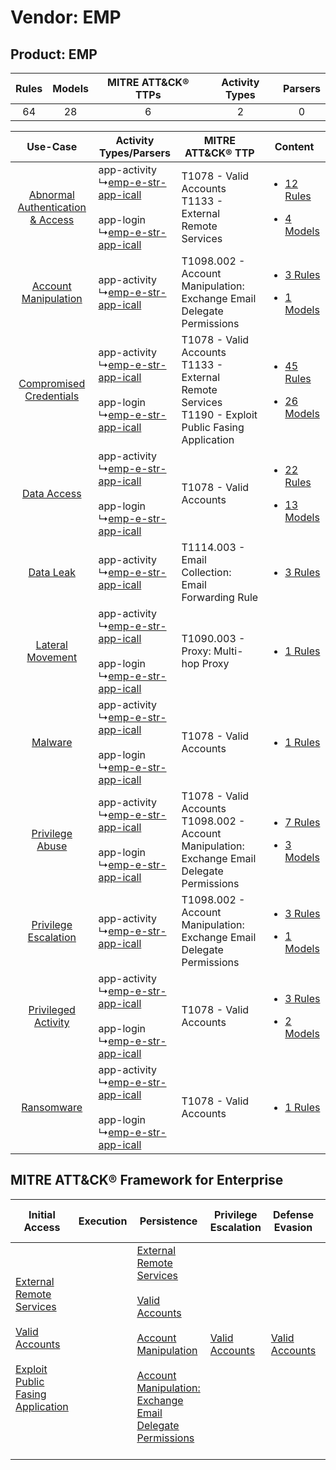 Vendor: EMP
===========
Product: EMP
------------
| Rules | Models | MITRE ATT&CK® TTPs | Activity Types | Parsers |
|:-----:|:------:|:------------------:|:--------------:|:-------:|
|  64   |   28   |         6          |       2        |    0    |

|    Use-Case    | Activity Types/Parsers    | MITRE ATT&CK® TTP    | Content    |
|:----:| ---- | ---- | ---- |
| [Abnormal Authentication & Access](../../../UseCases/uc_abnormal_authentication_&_access.md) |  app-activity<br> ↳[emp-e-str-app-icall](Ps/pC_empestrappicall.md)<br><br> app-login<br> ↳[emp-e-str-app-icall](Ps/pC_empestrappicall.md)<br> | T1078 - Valid Accounts<br>T1133 - External Remote Services<br>    | [<ul><li>12 Rules</li></ul><ul><li>4 Models</li></ul>](RM/r_m_emp_emp_Abnormal_Authentication_&_Access.md) |
|    [Account Manipulation](../../../UseCases/uc_account_manipulation.md)    |  app-activity<br> ↳[emp-e-str-app-icall](Ps/pC_empestrappicall.md)<br>    | T1098.002 - Account Manipulation: Exchange Email Delegate Permissions<br>    | [<ul><li>3 Rules</li></ul><ul><li>1 Models</li></ul>](RM/r_m_emp_emp_Account_Manipulation.md)    |
|          [Compromised Credentials](../../../UseCases/uc_compromised_credentials.md)          |  app-activity<br> ↳[emp-e-str-app-icall](Ps/pC_empestrappicall.md)<br><br> app-login<br> ↳[emp-e-str-app-icall](Ps/pC_empestrappicall.md)<br> | T1078 - Valid Accounts<br>T1133 - External Remote Services<br>T1190 - Exploit Public Fasing Application<br> | [<ul><li>45 Rules</li></ul><ul><li>26 Models</li></ul>](RM/r_m_emp_emp_Compromised_Credentials.md)         |
|    [Data Access](../../../UseCases/uc_data_access.md)    |  app-activity<br> ↳[emp-e-str-app-icall](Ps/pC_empestrappicall.md)<br><br> app-login<br> ↳[emp-e-str-app-icall](Ps/pC_empestrappicall.md)<br> | T1078 - Valid Accounts<br>    | [<ul><li>22 Rules</li></ul><ul><li>13 Models</li></ul>](RM/r_m_emp_emp_Data_Access.md)    |
|    [Data Leak](../../../UseCases/uc_data_leak.md)    |  app-activity<br> ↳[emp-e-str-app-icall](Ps/pC_empestrappicall.md)<br>    | T1114.003 - Email Collection: Email Forwarding Rule<br>    | [<ul><li>3 Rules</li></ul>](RM/r_m_emp_emp_Data_Leak.md)    |
|    [Lateral Movement](../../../UseCases/uc_lateral_movement.md)    |  app-activity<br> ↳[emp-e-str-app-icall](Ps/pC_empestrappicall.md)<br><br> app-login<br> ↳[emp-e-str-app-icall](Ps/pC_empestrappicall.md)<br> | T1090.003 - Proxy: Multi-hop Proxy<br>    | [<ul><li>1 Rules</li></ul>](RM/r_m_emp_emp_Lateral_Movement.md)    |
|    [Malware](../../../UseCases/uc_malware.md)    |  app-activity<br> ↳[emp-e-str-app-icall](Ps/pC_empestrappicall.md)<br><br> app-login<br> ↳[emp-e-str-app-icall](Ps/pC_empestrappicall.md)<br> | T1078 - Valid Accounts<br>    | [<ul><li>1 Rules</li></ul>](RM/r_m_emp_emp_Malware.md)    |
|    [Privilege Abuse](../../../UseCases/uc_privilege_abuse.md)    |  app-activity<br> ↳[emp-e-str-app-icall](Ps/pC_empestrappicall.md)<br><br> app-login<br> ↳[emp-e-str-app-icall](Ps/pC_empestrappicall.md)<br> | T1078 - Valid Accounts<br>T1098.002 - Account Manipulation: Exchange Email Delegate Permissions<br>         | [<ul><li>7 Rules</li></ul><ul><li>3 Models</li></ul>](RM/r_m_emp_emp_Privilege_Abuse.md)    |
|    [Privilege Escalation](../../../UseCases/uc_privilege_escalation.md)    |  app-activity<br> ↳[emp-e-str-app-icall](Ps/pC_empestrappicall.md)<br>    | T1098.002 - Account Manipulation: Exchange Email Delegate Permissions<br>    | [<ul><li>3 Rules</li></ul><ul><li>1 Models</li></ul>](RM/r_m_emp_emp_Privilege_Escalation.md)    |
|    [Privileged Activity](../../../UseCases/uc_privileged_activity.md)    |  app-activity<br> ↳[emp-e-str-app-icall](Ps/pC_empestrappicall.md)<br><br> app-login<br> ↳[emp-e-str-app-icall](Ps/pC_empestrappicall.md)<br> | T1078 - Valid Accounts<br>    | [<ul><li>3 Rules</li></ul><ul><li>2 Models</li></ul>](RM/r_m_emp_emp_Privileged_Activity.md)    |
|    [Ransomware](../../../UseCases/uc_ransomware.md)    |  app-activity<br> ↳[emp-e-str-app-icall](Ps/pC_empestrappicall.md)<br><br> app-login<br> ↳[emp-e-str-app-icall](Ps/pC_empestrappicall.md)<br> | T1078 - Valid Accounts<br>    | [<ul><li>1 Rules</li></ul>](RM/r_m_emp_emp_Ransomware.md)    |

MITRE ATT&CK® Framework for Enterprise
--------------------------------------
| Initial Access                                                                                                                                                                                                                         | Execution | Persistence                                                                                                                                                                                                                                                                                                                                 | Privilege Escalation                                                | Defense Evasion                                                     | Credential Access | Discovery | Lateral Movement | Collection                                                                                                                                                            | Command and Control                                                                                                                       | Exfiltration | Impact |
| -------------------------------------------------------------------------------------------------------------------------------------------------------------------------------------------------------------------------------------- | --------- | ------------------------------------------------------------------------------------------------------------------------------------------------------------------------------------------------------------------------------------------------------------------------------------------------------------------------------------------- | ------------------------------------------------------------------- | ------------------------------------------------------------------- | ----------------- | --------- | ---------------- | --------------------------------------------------------------------------------------------------------------------------------------------------------------------- | ----------------------------------------------------------------------------------------------------------------------------------------- | ------------ | ------ |
| [External Remote Services](https://attack.mitre.org/techniques/T1133)<br><br>[Valid Accounts](https://attack.mitre.org/techniques/T1078)<br><br>[Exploit Public Fasing Application](https://attack.mitre.org/techniques/T1190)<br><br> |           | [External Remote Services](https://attack.mitre.org/techniques/T1133)<br><br>[Valid Accounts](https://attack.mitre.org/techniques/T1078)<br><br>[Account Manipulation](https://attack.mitre.org/techniques/T1098)<br><br>[Account Manipulation: Exchange Email Delegate Permissions](https://attack.mitre.org/techniques/T1098/002)<br><br> | [Valid Accounts](https://attack.mitre.org/techniques/T1078)<br><br> | [Valid Accounts](https://attack.mitre.org/techniques/T1078)<br><br> |                   |           |                  | [Email Collection](https://attack.mitre.org/techniques/T1114)<br><br>[Email Collection: Email Forwarding Rule](https://attack.mitre.org/techniques/T1114/003)<br><br> | [Proxy: Multi-hop Proxy](https://attack.mitre.org/techniques/T1090/003)<br><br>[Proxy](https://attack.mitre.org/techniques/T1090)<br><br> |              |        |